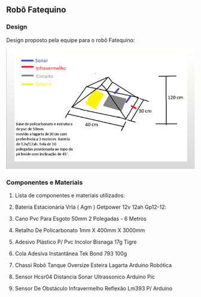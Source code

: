 ## Robô Fatequino

### Design

Design proposto pela equipe para o robô Fatequino:

![](imgs/design.png)

### Componentes e Materiais

1. Lista de componentes e materiais utilizados:

2. Bateria Estacionária Vrla ( Agm ) Getpower 12v 12ah Gp12-12:

3. Cano Pvc Para Esgoto 50mm 2 Polegadas - 6 Metros

4. Retalho De Policarbonato 1mm X 400mm X 3000mm

5. Adesivo Plástico P/ Pvc Incolor Bisnaga 17g Tigre

6. Cola Adesiva Instantânea Tek Bond 793 100g

7. Chassi Robô Tanque Oversize Esteira Lagarta Arduino Robótica

8. Sensor Hcsr04 Distancia Sonar Ultrassonico Arduino Pic

9. Sensor De Obstáculo Infravermelho Reflexão Lm393 P/ Arduino
